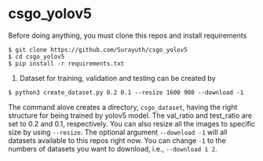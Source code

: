 # csgo_yolov5
Before doing anything, you must clone this repos and install requirements
```
$ git clone https://github.com/Surayuth/csgo_yolov5
$ cd csgo_yolov5
$ pip install -r requirements.txt
```
1. Dataset for training, validation and testing can be created by   
```
$ python3 create_dataset.py 0.2 0.1 --resize 1600 900 --download -1
```
The command alove creates a directory, `csgo_dataset`, having the right structure for being trained by yolov5 model. The val_ratio and test_ratio are set to 0.2 and 0.1, respectively. You can also resize all the images to specific size by using `--resize`. The optional argument `--download -1` will all datasets
available to this repos right now. You can change `-1` to the numbers of datasets you want to download, i.e., `--download 1 2`.
